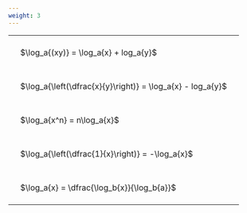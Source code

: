 ```yaml
---
weight: 3
---
```


<style type="text/css">
#T_09fc6 th.col_heading {
  text-align: left;
  font-size: 1em;
}
#T_09fc6 td {
  text-align: left;
  font-size: 1em;
  padding: 1.5em;
}
</style>
<table id="T_09fc6">
  <thead>
  </thead>
  <tbody>
    <tr>
      <td id="T_09fc6_row0_col0" class="data row0 col0" >$\log_a{(xy)} = \log_a{x} + log_a{y}$</td>
    </tr>
    <tr>
      <td id="T_09fc6_row1_col0" class="data row1 col0" >$\log_a{\left(\dfrac{x}{y}\right)} = \log_a{x} - log_a{y}$</td>
    </tr>
    <tr>
      <td id="T_09fc6_row2_col0" class="data row2 col0" >$\log_a{x^n} = n\log_a{x}$</td>
    </tr>
    <tr>
      <td id="T_09fc6_row3_col0" class="data row3 col0" >$\log_a{\left(\dfrac{1}{x}\right)} = -\log_a{x}$</td>
    </tr>
    <tr>
      <td id="T_09fc6_row4_col0" class="data row4 col0" >$\log_a{x} = \dfrac{\log_b{x}}{\log_b{a}}$</td>
    </tr>
  </tbody>
</table>
